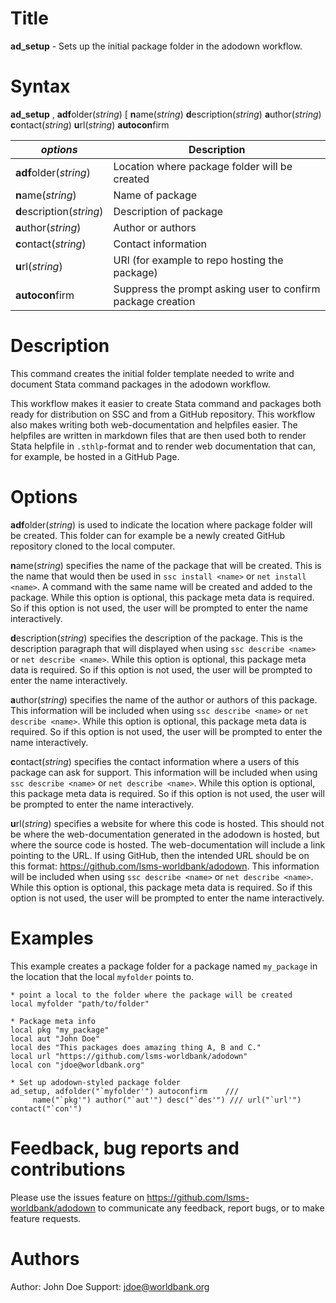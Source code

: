 # Title

__ad_setup__ - Sets up the initial package folder in the adodown workflow.

# Syntax

__ad_setup__ , **adf**older(_string_) [ **n**ame(_string_) **d**escription(_string_) **a**uthor(_string_) **c**ontact(_string_) **u**rl(_string_) **autocon**firm

| _options_ | Description |
|-----------|-------------|
| **adf**older(_string_)    | Location where package folder will be created |
| **n**ame(_string_)        | Name of package |
| **d**escription(_string_) | Description of package |
| **a**uthor(_string_)      | Author or authors |
| **c**ontact(_string_)     | Contact information |
| **u**rl(_string_)         | URl (for example to repo hosting the package) |
| **autocon**firm           | Suppress the prompt asking user to confirm package creation  |

# Description

This command creates the initial folder template needed to write and document Stata command packages in the adodown workflow.

This workflow makes it easier to create Stata command and packages both ready for distribution on SSC and from a GitHub repository. This workflow also makes writing both web-documentation and helpfiles easier. The helpfiles are written in markdown files that are then used both to render Stata helpfile in `.sthlp`-format and to render web documentation that can, for example, be hosted in a GitHub Page.

# Options

**adf**older(_string_) is used to indicate the location where package folder will be created. This folder can for example be a newly created GitHub repository cloned to the local computer.

**n**ame(_string_) specifies the name of the package that will be created. This is the name that would then be used in `ssc install <name>` or `net install <name>`. A command with the same name will be created and added to the package. While this option is optional, this package meta data is required. So if this option is not used, the user will be prompted to enter the name interactively.

**d**escription(_string_) specifies the description of the package. This is the description paragraph that will displayed when using `ssc describe <name>` or `net describe <name>`. While this option is optional, this package meta data is required. So if this option is not used, the user will be prompted to enter the name interactively.

**a**uthor(_string_) specifies the name of the author or authors of this package. This information will be included when using `ssc describe <name>` or `net describe <name>`. While this option is optional, this package meta data is required. So if this option is not used, the user will be prompted to enter the name interactively.

**c**ontact(_string_) specifies the contact information where a users of this package can ask for support. This information will be included when using `ssc describe <name>` or `net describe <name>`. While this option is optional, this package meta data is required. So if this option is not used, the user will be prompted to enter the name interactively.

**u**rl(_string_) specifies a website for where this code is hosted. This should not be where the web-documentation generated in the adodown is hosted, but where the source code is hosted. The web-documentation will include a link pointing to the URL. If using GitHub, then the intended URL should be on this format: https://github.com/lsms-worldbank/adodown. This information will be included when using `ssc describe <name>` or `net describe <name>`. While this option is optional, this package meta data is required. So if this option is not used, the user will be prompted to enter the name interactively.

# Examples

This example creates a package folder for a package named `my_package` in the location that the local `myfolder` points to.

```
* point a local to the folder where the package will be created
local myfolder "path/to/folder"

* Package meta info
local pkg "my_package"
local aut "John Doe"
local des "This packages does amazing thing A, B and C."
local url "https://github.com/lsms-worldbank/adodown"
local con "jdoe@worldbank.org"

* Set up adodown-styled package folder
ad_setup, adfolder("`myfolder'") autoconfirm    ///
     name("`pkg'") author("`aut'") desc("`des'") /// url("`url'") contact("`con'")
```

# Feedback, bug reports and contributions

Please use the issues feature on https://github.com/lsms-worldbank/adodown to communicate any feedback, report bugs, or to make feature requests.

# Authors

Author: John Doe
Support: jdoe@worldbank.org
